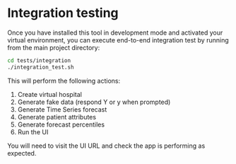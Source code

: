 # Integration testing

Once you have installed this tool in development mode and activated your virtual environment, you can execute end-to-end integration test by running from the main project directory:

```bash
cd tests/integration
./integration_test.sh
```

This will perform the following actions:

1. Create virtual hospital
2. Generate fake data (respond Y or y when prompted)
3. Generate Time Series forecast
5. Generate patient attributes
6. Generate forecast percentiles
7. Run the UI

You will need to visit the UI URL and check the app is performing as expected.